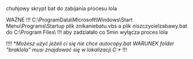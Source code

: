 
chuhjowy skrypt bat do zabijania procesu lola


WAŻNE !!! C:\ProgramData\Microsoft\Windows\Start Menu\Programs\Startup plik znikaniebatu.vbs  a plik niszczycielzabawy.bat do C:\Program Files\ !!! aby zadziałało co 5min wyłącza proces lola  

!!!! **Możesz użyć jeżeli ci się nie chce autocopy.bat WARUNEK folder  "braklola" musi znajdować się w lokalizacji C:\** !!!
